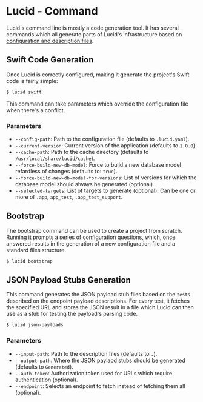 # Lucid - Command

Lucid's command line is mostly a code generation tool. It has several commands which all generate parts of Lucid's infrastructure based on [configuration and description files](ConfigurationAndDescriptionFiles.md).

## Swift Code Generation

Once Lucid is correctly configured, making it generate the project's Swift code is fairly simple:

```bash
$ lucid swift
```

This command can take parameters which override the configuration file when there's a conflict.

### Parameters

- `--config-path`: Path to the configuration file (defaults to `.lucid.yaml`).
- `--current-version`: Current version of the application (defaults to `1.0.0`).
- `--cache-path`: Path to the cache directory (defaults to `/usr/local/share/lucid/cache`).
- `--force-build-new-db-model`: Force to build a new database model refardless of changes (defaults to: `true`).
- `--force-build-new-db-model-for-versions`: List of versions for which the database model should always be generated (optional).
- `--selected-targets`: List of targets to generate (optional). Can be one or more of `.app`, `app_test`, `.app_test_support`.

## Bootstrap

The bootstrap command can be used to create a project from scratch. Running it prompts a series of configuration questions, which, once answered results in the generation of a new configuration file and a standard files structure.

```bash
$ lucid bootstrap
```

## JSON Payload Stubs Generation

This command generates the JSON payload stub files based on the `tests` described on the endpoint payload descriptions. For every test, it fetches the specified URL and stores the JSON result in a file which Lucid can then use as a stub for testing the payload's parsing code. 

```bash
$ lucid json-payloads
```

### Parameters

- `--input-path`: Path to the description files (defaults to `.`).
- `--output-path`: Where the JSON paylaod stubs should be generated (defaults to `Generated`).
- `--auth-token`: Authorization token used for URLs which require authentication (optional).
- `--endpoint`: Selects an endpoint to fetch instead of fetching them all (optional).